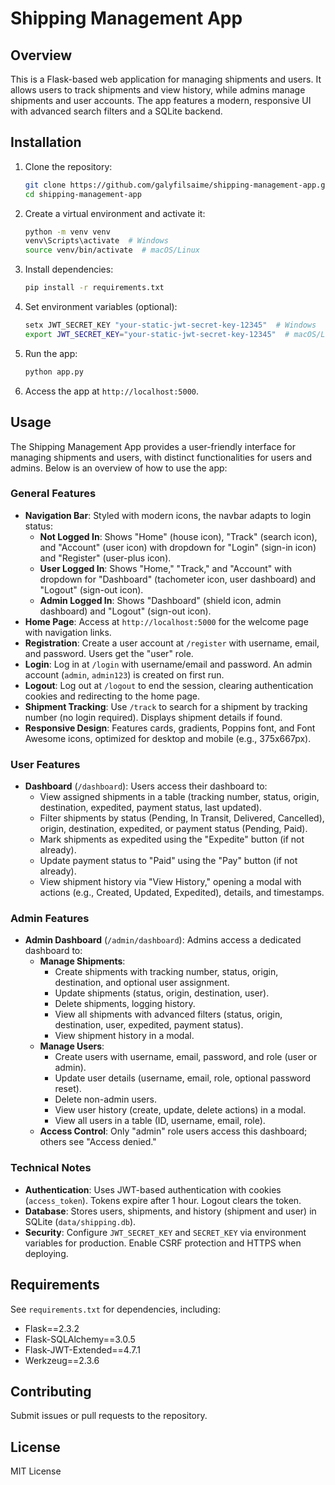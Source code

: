 # Shipping Management App

## Overview
This is a Flask-based web application for managing shipments and users. It allows users to track shipments and view history, while admins manage shipments and user accounts. The app features a modern, responsive UI with advanced search filters and a SQLite backend.

## Installation
1. Clone the repository:
   ```bash
   git clone https://github.com/galyfilsaime/shipping-management-app.git
   cd shipping-management-app
   ```
2. Create a virtual environment and activate it:
   ```bash
   python -m venv venv
   venv\Scripts\activate  # Windows
   source venv/bin/activate  # macOS/Linux
   ```
3. Install dependencies:
   ```bash
   pip install -r requirements.txt
   ```
4. Set environment variables (optional):
   ```bash
   setx JWT_SECRET_KEY "your-static-jwt-secret-key-12345"  # Windows
   export JWT_SECRET_KEY="your-static-jwt-secret-key-12345"  # macOS/Linux
   ```
5. Run the app:
   ```bash
   python app.py
   ```
6. Access the app at `http://localhost:5000`.

## Usage
The Shipping Management App provides a user-friendly interface for managing shipments and users, with distinct functionalities for users and admins. Below is an overview of how to use the app:

### General Features
- **Navigation Bar**: Styled with modern icons, the navbar adapts to login status:
  - **Not Logged In**: Shows "Home" (house icon), "Track" (search icon), and "Account" (user icon) with dropdown for "Login" (sign-in icon) and "Register" (user-plus icon).
  - **User Logged In**: Shows "Home," "Track," and "Account" with dropdown for "Dashboard" (tachometer icon, user dashboard) and "Logout" (sign-out icon).
  - **Admin Logged In**: Shows "Dashboard" (shield icon, admin dashboard) and "Logout" (sign-out icon).
- **Home Page**: Access at `http://localhost:5000` for the welcome page with navigation links.
- **Registration**: Create a user account at `/register` with username, email, and password. Users get the "user" role.
- **Login**: Log in at `/login` with username/email and password. An admin account (`admin`, `admin123`) is created on first run.
- **Logout**: Log out at `/logout` to end the session, clearing authentication cookies and redirecting to the home page.
- **Shipment Tracking**: Use `/track` to search for a shipment by tracking number (no login required). Displays shipment details if found.
- **Responsive Design**: Features cards, gradients, Poppins font, and Font Awesome icons, optimized for desktop and mobile (e.g., 375x667px).

### User Features
- **Dashboard** (`/dashboard`): Users access their dashboard to:
  - View assigned shipments in a table (tracking number, status, origin, destination, expedited, payment status, last updated).
  - Filter shipments by status (Pending, In Transit, Delivered, Cancelled), origin, destination, expedited, or payment status (Pending, Paid).
  - Mark shipments as expedited using the "Expedite" button (if not already).
  - Update payment status to "Paid" using the "Pay" button (if not already).
  - View shipment history via "View History," opening a modal with actions (e.g., Created, Updated, Expedited), details, and timestamps.

### Admin Features
- **Admin Dashboard** (`/admin/dashboard`): Admins access a dedicated dashboard to:
  - **Manage Shipments**:
    - Create shipments with tracking number, status, origin, destination, and optional user assignment.
    - Update shipments (status, origin, destination, user).
    - Delete shipments, logging history.
    - View all shipments with advanced filters (status, origin, destination, user, expedited, payment status).
    - View shipment history in a modal.
  - **Manage Users**:
    - Create users with username, email, password, and role (user or admin).
    - Update user details (username, email, role, optional password reset).
    - Delete non-admin users.
    - View user history (create, update, delete actions) in a modal.
    - View all users in a table (ID, username, email, role).
  - **Access Control**: Only "admin" role users access this dashboard; others see "Access denied."

### Technical Notes
- **Authentication**: Uses JWT-based authentication with cookies (`access_token`). Tokens expire after 1 hour. Logout clears the token.
- **Database**: Stores users, shipments, and history (shipment and user) in SQLite (`data/shipping.db`).
- **Security**: Configure `JWT_SECRET_KEY` and `SECRET_KEY` via environment variables for production. Enable CSRF protection and HTTPS when deploying.

## Requirements
See `requirements.txt` for dependencies, including:
- Flask==2.3.2
- Flask-SQLAlchemy==3.0.5
- Flask-JWT-Extended==4.7.1
- Werkzeug==2.3.6

## Contributing
Submit issues or pull requests to the repository.

## License
MIT License